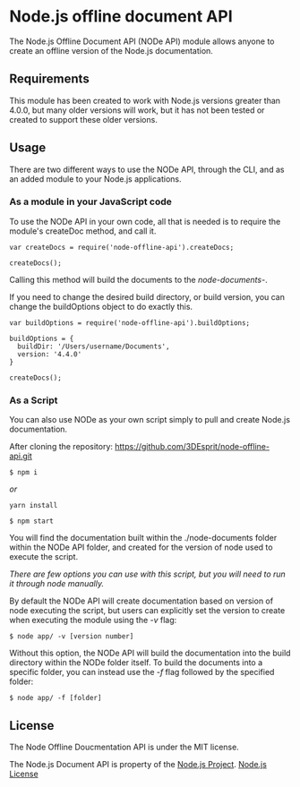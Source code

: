 # Node.js offline document API

The Node.js Offline Document API (NODe API) module allows anyone to create an offline version of the Node.js documentation.

## Requirements

This module has been created to work with Node.js versions greater than 4.0.0, but many older versions will work, but it has not been tested or created to support these older versions.

## Usage

There are two different ways to use the NODe API, through the CLI, and as an added module to your Node.js applications.

### As a module in your JavaScript code

To use the NODe API in your own code, all that is needed is to require the module's createDoc method, and call it. 

```
var createDocs = require('node-offline-api').createDocs;

createDocs();
```

Calling this method will build the documents to the _node-documents-<version number>_.

If you need to change the desired build directory, or build version, you can change the buildOptions object to do exactly this.

```
var buildOptions = require('node-offline-api').buildOptions;

buildOptions = {
  buildDir: '/Users/username/Documents',
  version: '4.4.0'
}

createDocs();
```

### As a Script

You can also use NODe as your own script simply to pull and create Node.js documentation. 

After cloning the repository: https://github.com/3DEsprit/node-offline-api.git

```
$ npm i 
```

_or_

```
yarn install
```

```
$ npm start
```


You will find the documentation built within the ./node-documents folder within the NODe API folder, and created for the version of node used to execute the script.

*There are few options you can use with this script, but you will need to run it through node manually.*


By default the NODe API will create documentation based on version of node executing the script, but users can explicitly set the version to create when executing the  module using the _-v_ flag:

```
$ node app/ -v [version number]
```


Without this option, the NODe API will build the documentation into the build directory within the NODe folder itself. To build the documents into a specific folder, you can instead use the _-f_ flag followed by the specified folder:

```
$ node app/ -f [folder]
```


## License

The Node Offline Doucmentation API is under the MIT license. 

The Node.js Document API is property of the [Node.js Project](https://github.com/nodejs/node). [Node.js License](https://github.com/nodejs/node/blob/master/LICENSE)